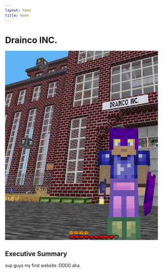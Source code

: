 ```yaml
---
layout: home
title: Home
---
```


# Drainco INC.

[![](/images/dcfactory.png)](/articles/exocore%20installation%20instructions/)

## Executive Summary

sup guys my first website :DDDD aha
